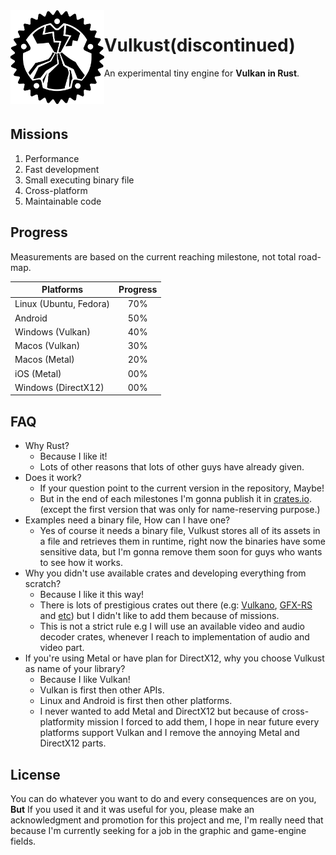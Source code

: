 <img align="left" alt="" src="https://github.com/Hossein-Noroozpour/vulkust-static-files/raw/master/vulkust_logo.png" height="150" />

# Vulkust(discontinued)
An experimental tiny engine for **Vulkan in Rust**.

<br>
<br>

## Missions
 1. Performance
 2. Fast development
 3. Small executing binary file
 4. Cross-platform
 5. Maintainable code

## Progress
Measurements are based on the current reaching milestone, not total road-map.

| Platforms             | Progress |
| --------------------- |:--------:|
| Linux (Ubuntu, Fedora)| 70%      |
| Android               | 50%      |
| Windows (Vulkan)      | 40%      |
| Macos (Vulkan)        | 30%      |
| Macos (Metal)         | 20%      |
| iOS (Metal)           | 00%      |
| Windows (DirectX12)   | 00%      |

## FAQ
- Why Rust?
  - Because I like it!
  - Lots of other reasons that lots of other guys have already given.
- Does it work?
  - If your question point to the current version in the repository, Maybe!
  - But in the end of each milestones I'm gonna publish it in [crates.io](https://crates.io). (except the first version that was only for name-reserving purpose.)
- Examples need a binary file, How can I have one?
  - Yes of course it needs a binary file, Vulkust stores all of its assets in a file and retrieves them in runtime, right now the binaries have some sensitive data, but I'm gonna remove them soon for guys who wants to see how it works.
- Why you didn't use available crates and developing everything from scratch?
  - Because I like it this way!
  - There is lots of prestigious crates out there (e.g: [Vulkano](https://github.com/vulkano-rs/vulkano), [GFX-RS](https://github.com/gfx-rs/gfx) and [etc](https://github.com/rust-unofficial/awesome-rust#graphics)) but I didn't like to add them because of missions.
  - This is not a strict rule e.g I will use an available video and audio decoder crates, whenever I reach to implementation of audio and video part.
- If you're using Metal or have plan for DirectX12, why you choose Vulkust as name of your library?
  - Because I like Vulkan!
  - Vulkan is first then other APIs.
  - Linux and Android is first then other platforms.
  - I never wanted to add Metal and DirectX12 but because of cross-platformity mission I forced to add them, I hope in near future every platforms support Vulkan and I remove the annoying Metal and DirectX12 parts.

## License
You can do whatever you want to do and every consequences are on you, **But** If you used it and it was useful for you, please make an acknowledgment and promotion for this project and me, I'm really need that because I'm currently seeking for a job in the graphic and game-engine fields.
